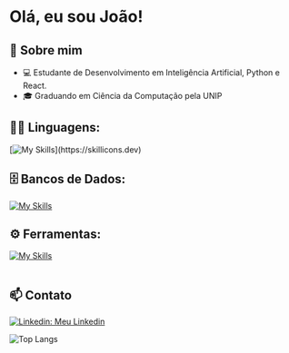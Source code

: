 # Olá, eu sou João!

## 🚀 Sobre mim

- 💻 Estudante de Desenvolvimento em Inteligência Artificial, Python e React.
- 🎓 Graduando em Ciência da Computação pela UNIP

## 👨‍💻 Linguagens: 
[![My Skills](https://skillicons.dev/icons?i=java,python,html,css,js,)](https://skillicons.dev)
## 🗄️ Bancos de Dados: 
[![My Skills](https://skillicons.dev/icons?i=mysql,postgres)](https://skillicons.dev)
## ⚙️ Ferramentas:
[![My Skills](https://skillicons.dev/icons?i=git,github,vscode,postman)](https://skillicons.dev)<br><br>
## 📫 Contato
[![Linkedin: Meu Linkedin](https://img.shields.io/badge/-Linkedin-blue?style=flat-square&logo=Linkedin&logoColor=white&link=https://www.linkedin.com/in/jo%C3%A3o-assine-b35364227//)](https://www.linkedin.com/in/jo%C3%A3o-assine-b35364227/)

![Top Langs](https://github-readme-stats.vercel.app/api/top-langs/?username=AssineJ&layout=compact) <br><br>
